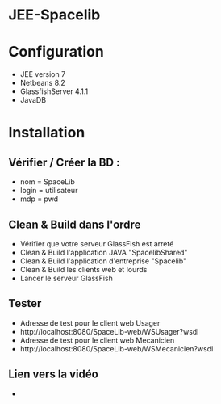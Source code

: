 # JEE-Spacelib

# Configuration 
* JEE version 7
* Netbeans 8.2
* GlassfishServer 4.1.1
* JavaDB

# Installation

##  Vérifier / Créer la BD : 
* nom = SpaceLib
* login = utilisateur
* mdp = pwd

## Clean & Build dans l'ordre
* Vérifier que votre serveur GlassFish est arreté 
* Clean & Build l'application JAVA "SpacelibShared"
* Clean & Build l'application d'entreprise "Spacelib"
* Clean & Build les clients web et lourds
* Lancer le serveur GlassFish 

## Tester
* Adresse de test pour le client web Usager
*	http://localhost:8080/SpaceLib-web/WSUsager?wsdl
*	Adresse de test pour le client web Mecanicien
* http://localhost:8080/SpaceLib-web/WSMecanicien?wsdl


## Lien vers la vidéo
*
